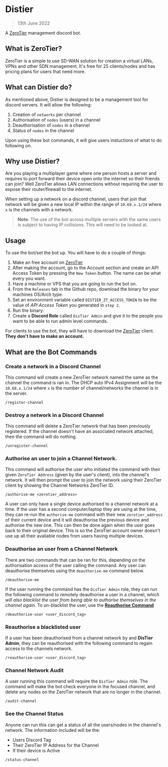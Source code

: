 # Distier
> 13th June 2022

A [ZeroTier](https://www.zerotier.com/) management discord bot. 

## What is ZeroTier?

ZeroTier is a simple to use SD-WAN solution for creation a virtual LANs, VPNs 
and other SDN management. It's free for 25 clients/nodes and has pricing plans
for users that need more.

## What can Distier do?

As mentioned above, Distier is designed to be a management tool for discord 
servers. It will allow the following:

1. Creation of `networks` per channel
2. Authorisation of `nodes` (users) in a channel
3. Deauthorisation of `nodes` in a channel
4. Status of `nodes` in the channel

Upon using these bot commands, it will give users instuctions of what to do
following on.

## Why use Distier?

Are you playing a multiplayer game where one person hosts a server and requires
to port forward their device open onto the internet so their friends can join?
Well ZeroTier allows LAN connections without requiring the user to expose their
router/firewall to the internet.

When setting up a network on a discord channel, users that join that network
will be given a new local IP within the range of `10.69.x.1/24` where `x` is the
channels with a network.

> **Note**: The use of the bot across multiple servers with the same users is 
> subject to having IP collisions. This will need to be looked at.

## Usage

To use the bot/set the bot up. You will have to do a couple of things:

1. Make an free account on [ZeroTier](https://www.zerotier.com/)
2. After making the account, go to the Account section and create an API Access
   Token by pressing the `New Token` button. The name can be what every you 
   want.
3. Have a machine or VPS that you are going to run the bot on.
4. From the `Releases` tab in the Github repo, download the binary for your 
   machines OS/Arch type.
5. Set an environment variable called `DISTIER_ZT_ACCESS_TOKEN` to be the value
   of *API Access Token* you generated in `step 2`.
6. Run the binary.
7. Create a **Discord Role** called `DisTier Admin` and give it to the people
   you want to be able to run admin level commands.

For clients to use the bot, they will have to download the 
[ZeroTier](https://www.zerotier.com/) client. **They don't have to make an 
account.**

## What are the Bot Commands

### Create a network in a Discord Channel

This command will create a new ZeroTier network named the same as the channel
the command is ran in. The DHCP auto IPv4 Assignment will be the `10.68.x.1/24`
where `x` is the number of channel/networks the channel is in the server.

```
/register-channel
```

### Destroy a network in a Discord Channel

This command will delete a ZeroTier network that has been previously registered.
If the channel doesn't have an associated network attached, then the command 
will do nothing.

```
/unregister-channel
```

### Authorise an user to join a Channel Network.

This command will authorise the user who initiated the command with their given
`ZeroTier Address` (given by the user's client), into the channel's network. It
will then prompt the user to join the network using their ZeroTier client by
showing the Channel Networks ZeroTier ID.

```
/authorise-me <zerotier_address>
```

A user can only have a single device authorised to a channel network at a time.
If the user has a second computer/laptop they are using at the time, they can
re-run the `authorise-me` command with their new `zerotier_address` of their 
current device and it will deauthorise the previous device and authorise the new
one. This can then be done again when the user goes back to their original 
device. This is so the ZeroTier account owner doesn't use up all their avaliable
nodes from users having multiple devices.

### Deauthorise an user from a Channel Network

There are two commands that can be ran for this, depending on the authorisation
access of the user calling the command. Any user can deauthorise themselves 
using the `deauthorise-me` command below.

```
/deauthorise-me
```

If the user running the command has the `DisTier Admin` role, they can run the
following command to remotely deauthorise a user in a channel, *which will also
blacklist the user from being able to authorise themselves in the channel 
again*. To un-blacklist the user, use the 
**[Reauthorise Command](#reauthorise-a-blacklisted-user)**

```
/deauthorise-user <user_discord_tag>
```

### Reauthorise a blacklisted user

If a user has been deauthorised from a channel network by and **DisTier Admin**,
they can be reauthorised with the following command to regain access to the 
channels network.

```
/reauthorise-user <user_discord_tag>
```

### Channel Network Audit

A user running this command will require the `DisTier Admin` role. The command
will make the bot check everyone in the focused channel, and delete any nodes on
the ZeroTier network that are no longer in the channel.

```
/audit-channel
```

### See the Channel Status

Anyone can run this can get a status of all the users/nodes in the channel's
network. The information included will be the:

- Users Discord Tag
- Their ZeroTier IP Address for the Channel
- If their device is Active

```
/status-channel
```
